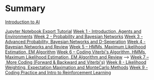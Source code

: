 # Summary

[Introduction to AI](./index.md)
<!-- - [Week 1,2 - Data, Numpy, Matrices, Error/Loss functions and Regression](./week1_2/index.md) -->
[Jupyter Notebook Export Tutorial](./export.md)
[Week 1 - Introduction, Agents and Environments](./week1/index.md)
[Week 2 - Probability and Bayesian Networks](./week2/index.md)
[Week 3 - Advanced Probability, Bayesian Networks and D-Seperation](./week3/index.md)
[Week 4 - Bayesian Networks and Review](./week4/index.md)
[Week 5 – HMMs, Maximum Likelihood Estimation, EM Algorithm](./week5/index.md)
[Week 6 – Coding Viterbi's Algorithm, HMMs, Maximum Likelihood Estimation, EM Algorithm and Review](./week6/index.md) -->
[Week 7 – More Coding (Forward & Backward and Viterbi's)](./week7/index.md)
[Week 8 - Likelihood Weighting, Expectation Maximation and MonteCarlo Methods](./week8/index.md)
[Week 9 - Coding Practice and Intro to Reinforcement Learning](./week9/index.md)
<!-- - [Week 10 - ](./week10/index.md) -->
